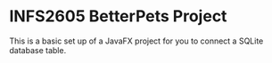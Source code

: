 # INFS2605 BetterPets Project

This is a basic set up of a JavaFX project for you to connect a SQLite database table.
